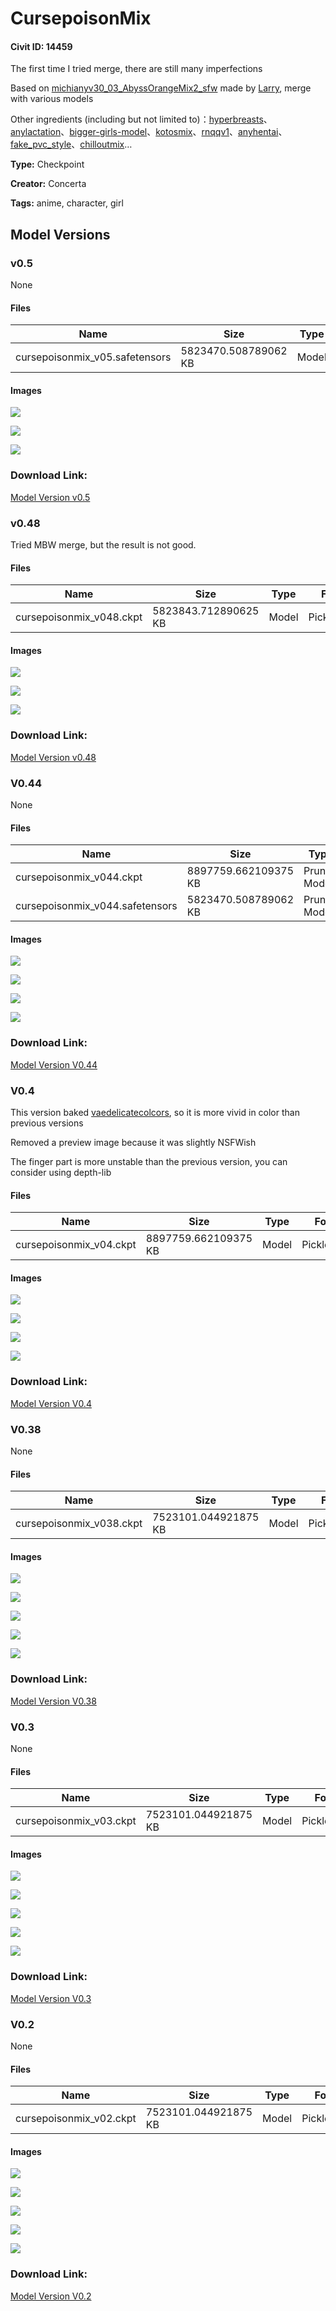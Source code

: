 # CursepoisonMix

#### Civit ID: 14459

<p>The first time I tried merge, there are still many imperfections</p><p>Based on <a target="_blank" rel="ugc" href="https://huggingface.co/LarryAIDraw/michianyv30_03_AbyssOrangeMix2_sfw">michianyv30_03_AbyssOrangeMix2_sfw</a> made by <a target="_blank" rel="ugc" href="https://www.pixiv.net/users/26156536">Larry</a>, merge with various models</p><p></p><p>Other ingredients (including but not limited to)：<a target="_blank" rel="ugc" href="https://civitai.com/models/1178/hyperbreasts">hyperbreasts</a>、<a target="_blank" rel="ugc" href="https://civitai.com/models/3449/anylactation">anylactation</a>、<a target="_blank" rel="ugc" href="https://civitai.com/models/2664/bigger-girls-model">bigger-girls-model</a>、<a target="_blank" rel="ugc" href="https://civitai.com/models/5245/kotosmix">kotosmix</a>、<a rel="ugc" href="https://civitai.com/models/10885/rnqqv1">rnqqv1</a>、<a rel="ugc" href="https://civitai.com/models/5706/anyhentai">anyhentai</a>、<a rel="ugc" href="https://civitai.com/models/9460/fakepvcstyle">fake_pvc_style</a>、<a rel="ugc" href="https://civitai.com/models/6424/chilloutmix">chilloutmix</a>…</p><p></p><p></p>

**Type:** Checkpoint

**Creator:** Concerta

**Tags:** anime, character, girl

## Model Versions

### v0.5

None

#### Files

| Name | Size | Type | Format | Download Url | AutoV1 | AutoV2 | SHA256 | CRC32 | BLAKE3 |
| --- | --- | --- | --- | --- | --- | --- | --- | --- | --- |
| cursepoisonmix_v05.safetensors | 5823470.508789062 KB | Model | SafeTensor | https://civitai.com/api/download/models/61310 | F0D6C85F | 5D07181BB4 | 5D07181BB41012C6B75862ED0E58C8989A009C0E5C1FE3F63C9916EF77B5C50D | 97C33A72 | 113B99B42C9F300D5F94E8243A87C258F53B1E1B0568653135E3B3042AEE9250 |

#### Images

<p><img src="https://image.civitai.com/xG1nkqKTMzGDvpLrqFT7WA/2038a0f3-229b-48c5-97f4-23e42f9fce45/width=450/672652.jpeg" /></p>

<p><img src="https://image.civitai.com/xG1nkqKTMzGDvpLrqFT7WA/ee11d71a-be0d-4fc1-98d7-68b87cf4b6f1/width=450/672654.jpeg" /></p>

<p><img src="https://image.civitai.com/xG1nkqKTMzGDvpLrqFT7WA/4b3b3a65-1552-4cdc-bd45-778e75e4357c/width=450/672659.jpeg" /></p>

### Download Link:

[Model Version v0.5](https://civitai.com/api/download/models/61310)

### v0.48

<p>Tried MBW merge, but the result is not good.</p>

#### Files

| Name | Size | Type | Format | Download Url | AutoV1 | AutoV2 | SHA256 | CRC32 | BLAKE3 |
| --- | --- | --- | --- | --- | --- | --- | --- | --- | --- |
| cursepoisonmix_v048.ckpt | 5823843.712890625 KB | Model | PickleTensor | https://civitai.com/api/download/models/49189 | 2CB82876 | C5554430A9 | C5554430A97891CCC93688AEF095141C9D49E53C503826893FDDCA5633246F04 | 7309104A | 487CB13297AC2114CFD964007E27B5461EF8E9DD19975F36FBDF94A6CEC83FB7 |

#### Images

<p><img src="https://image.civitai.com/xG1nkqKTMzGDvpLrqFT7WA/6456296e-d214-4a33-ad2a-e15a5e33a900/width=450/528683.jpeg" /></p>

<p><img src="https://image.civitai.com/xG1nkqKTMzGDvpLrqFT7WA/502bd657-1a0a-4584-9b7a-14256b21fb00/width=450/528685.jpeg" /></p>

<p><img src="https://image.civitai.com/xG1nkqKTMzGDvpLrqFT7WA/9bebbfbf-c920-49ab-8f5f-03ff306cba00/width=450/528682.jpeg" /></p>

### Download Link:

[Model Version v0.48](https://civitai.com/api/download/models/49189)

### V0.44

None

#### Files

| Name | Size | Type | Format | Download Url | AutoV1 | AutoV2 | SHA256 | CRC32 | BLAKE3 |
| --- | --- | --- | --- | --- | --- | --- | --- | --- | --- |
| cursepoisonmix_v044.ckpt | 8897759.662109375 KB | Pruned Model | PickleTensor | https://civitai.com/api/download/models/31832?type=Pruned%20Model&format=PickleTensor&size=pruned&fp=fp16 | D4ADFAF4 | EAF3A94FE0 | EAF3A94FE085DFBB0990D0A985C159F2D41B1AB3E9D52124FAE53EA9E9361D7B | 087DBE8F | 095F842FD47D24E1D9FAE918192D7B267DE2D0C7BB49A5B4B5E3D00CF551C925 |
| cursepoisonmix_v044.safetensors | 5823470.508789062 KB | Pruned Model | SafeTensor | https://civitai.com/api/download/models/31832 | 4B366135 | 45E8810783 | 45E88107838ED79DB291292620BEFE6B82633BC135A2FF67A0E3F28E3275B531 | 84F41B5D | 4098608E84CC9F8F9BB1230B8A03519E4DA57F0413D8ADD64CBA89EF542F4626 |

#### Images

<p><img src="https://image.civitai.com/xG1nkqKTMzGDvpLrqFT7WA/f69228e8-c9c5-42aa-7305-88783532e100/width=450/362099.jpeg" /></p>

<p><img src="https://image.civitai.com/xG1nkqKTMzGDvpLrqFT7WA/17b1b3a0-b42a-4a5f-3c10-a0405e4d4b00/width=450/362098.jpeg" /></p>

<p><img src="https://image.civitai.com/xG1nkqKTMzGDvpLrqFT7WA/d0542279-8fa7-42fa-5ea4-d7e1cb017300/width=450/362097.jpeg" /></p>

<p><img src="https://image.civitai.com/xG1nkqKTMzGDvpLrqFT7WA/a1cd0efd-e0fc-4180-ec64-0b633f745300/width=450/362096.jpeg" /></p>

### Download Link:

[Model Version V0.44](https://civitai.com/api/download/models/31832)

### V0.4

<p>This version baked <a rel="ugc" href="https://civitai.com/models/14202/vaedelicatecolcors">vaedelicatecolcors</a>, so it is more vivid in color than previous versions</p><p>Removed a preview image because it was slightly NSFWish</p><p>The finger part is more unstable than the previous version, you can consider using depth-lib</p>

#### Files

| Name | Size | Type | Format | Download Url | AutoV1 | AutoV2 | SHA256 | CRC32 | BLAKE3 |
| --- | --- | --- | --- | --- | --- | --- | --- | --- | --- |
| cursepoisonmix_v04.ckpt | 8897759.662109375 KB | Model | PickleTensor | https://civitai.com/api/download/models/22744 | D4ADFAF4 | EAF3A94FE0 | EAF3A94FE085DFBB0990D0A985C159F2D41B1AB3E9D52124FAE53EA9E9361D7B | 087DBE8F | 095F842FD47D24E1D9FAE918192D7B267DE2D0C7BB49A5B4B5E3D00CF551C925 |

#### Images

<p><img src="https://image.civitai.com/xG1nkqKTMzGDvpLrqFT7WA/31e83dcf-5c0d-4245-7f8b-d50e24577d00/width=450/245536.jpeg" /></p>

<p><img src="https://image.civitai.com/xG1nkqKTMzGDvpLrqFT7WA/adf60383-a6f9-4311-3518-0f67c1344400/width=450/245535.jpeg" /></p>

<p><img src="https://image.civitai.com/xG1nkqKTMzGDvpLrqFT7WA/51d8349e-1cb6-4873-daf0-bf2494dd5f00/width=450/245534.jpeg" /></p>

<p><img src="https://image.civitai.com/xG1nkqKTMzGDvpLrqFT7WA/584b1a18-16b6-40b1-fd8d-391dd3fc9c00/width=450/245533.jpeg" /></p>

### Download Link:

[Model Version V0.4](https://civitai.com/api/download/models/22744)

### V0.38

None

#### Files

| Name | Size | Type | Format | Download Url | AutoV1 | AutoV2 | SHA256 | CRC32 | BLAKE3 |
| --- | --- | --- | --- | --- | --- | --- | --- | --- | --- |
| cursepoisonmix_v038.ckpt | 7523101.044921875 KB | Model | PickleTensor | https://civitai.com/api/download/models/18021 | D577711E | EF73DEF1C0 | EF73DEF1C084282218E3B0B8A2A25712ED1077BC332F7C8CC470E91700B83F27 | 9FDDEFFD | F2A5B18DFD891F2FD8FA644627DA14D0824F44227F39FA03718A726AF4675B16 |

#### Images

<p><img src="https://image.civitai.com/xG1nkqKTMzGDvpLrqFT7WA/93d0a4e2-04ae-4e90-74fb-a8d68c05df00/width=450/184832.jpeg" /></p>

<p><img src="https://image.civitai.com/xG1nkqKTMzGDvpLrqFT7WA/f06cf3d5-c9d2-41f1-1102-65f74119b200/width=450/184831.jpeg" /></p>

<p><img src="https://image.civitai.com/xG1nkqKTMzGDvpLrqFT7WA/ae84b2a7-0e6c-4014-25bc-cda1124ef700/width=450/184830.jpeg" /></p>

<p><img src="https://image.civitai.com/xG1nkqKTMzGDvpLrqFT7WA/d6a80025-102b-4ff4-51b4-59819cb62e00/width=450/184829.jpeg" /></p>

<p><img src="https://image.civitai.com/xG1nkqKTMzGDvpLrqFT7WA/5c7a1f76-b372-430c-252f-553aa0a10300/width=450/184828.jpeg" /></p>

### Download Link:

[Model Version V0.38](https://civitai.com/api/download/models/18021)

### V0.3

None

#### Files

| Name | Size | Type | Format | Download Url | AutoV1 | AutoV2 | SHA256 | CRC32 | BLAKE3 |
| --- | --- | --- | --- | --- | --- | --- | --- | --- | --- |
| cursepoisonmix_v03.ckpt | 7523101.044921875 KB | Model | PickleTensor | https://civitai.com/api/download/models/17024 | 197E251A | A8EF1CE362 | A8EF1CE3628F20C29289ECB3E17AECF7970B5EFFC455281EC366550F97F7C2B3 | D00B2E1A | ADBE4C755A87ECDD651CBB6067B10BBF01D59368B99EB5DAAA262E162869B107 |

#### Images

<p><img src="https://image.civitai.com/xG1nkqKTMzGDvpLrqFT7WA/a1306249-0fcd-4d57-d2b0-a93e8bdb8f00/width=450/172349.jpeg" /></p>

<p><img src="https://image.civitai.com/xG1nkqKTMzGDvpLrqFT7WA/79512fdc-064f-4707-fe71-e07416a03400/width=450/172353.jpeg" /></p>

<p><img src="https://image.civitai.com/xG1nkqKTMzGDvpLrqFT7WA/df18df5a-7ea3-46e4-7996-1cce4ef5a200/width=450/172352.jpeg" /></p>

<p><img src="https://image.civitai.com/xG1nkqKTMzGDvpLrqFT7WA/decaa2ae-fd6c-47a8-624c-16f9786a6a00/width=450/172351.jpeg" /></p>

<p><img src="https://image.civitai.com/xG1nkqKTMzGDvpLrqFT7WA/e47b2229-33e1-43c3-bab1-b4eb2f3c2000/width=450/172350.jpeg" /></p>

### Download Link:

[Model Version V0.3](https://civitai.com/api/download/models/17024)

### V0.2

None

#### Files

| Name | Size | Type | Format | Download Url | AutoV1 | AutoV2 | SHA256 | CRC32 | BLAKE3 |
| --- | --- | --- | --- | --- | --- | --- | --- | --- | --- |
| cursepoisonmix_v02.ckpt | 7523101.044921875 KB | Model | PickleTensor | https://civitai.com/api/download/models/17025 | B9335B3A | EDFA0ACAA7 | EDFA0ACAA7627838CC5174FF9486D889102C6A5FAFCF94C08966C527F67A5423 | 4294E6E7 | 35F5311FECBE5E758C8D466F7560C597A28CC59D57783EB9F5955AB2426ADFBA |

#### Images

<p><img src="https://image.civitai.com/xG1nkqKTMzGDvpLrqFT7WA/5f68f5b6-4cec-4b56-1149-41491cbc7600/width=450/172358.jpeg" /></p>

<p><img src="https://image.civitai.com/xG1nkqKTMzGDvpLrqFT7WA/88dc3ec0-d33b-4793-969f-a41c66623a00/width=450/172357.jpeg" /></p>

<p><img src="https://image.civitai.com/xG1nkqKTMzGDvpLrqFT7WA/1be859c8-984b-44d6-89d8-3d380ecbd000/width=450/172356.jpeg" /></p>

<p><img src="https://image.civitai.com/xG1nkqKTMzGDvpLrqFT7WA/a385316d-bf75-44b2-01fa-18270375d900/width=450/172355.jpeg" /></p>

<p><img src="https://image.civitai.com/xG1nkqKTMzGDvpLrqFT7WA/4eb79393-f312-47a5-d99b-6e66293a6700/width=450/172354.jpeg" /></p>

### Download Link:

[Model Version V0.2](https://civitai.com/api/download/models/17025)

